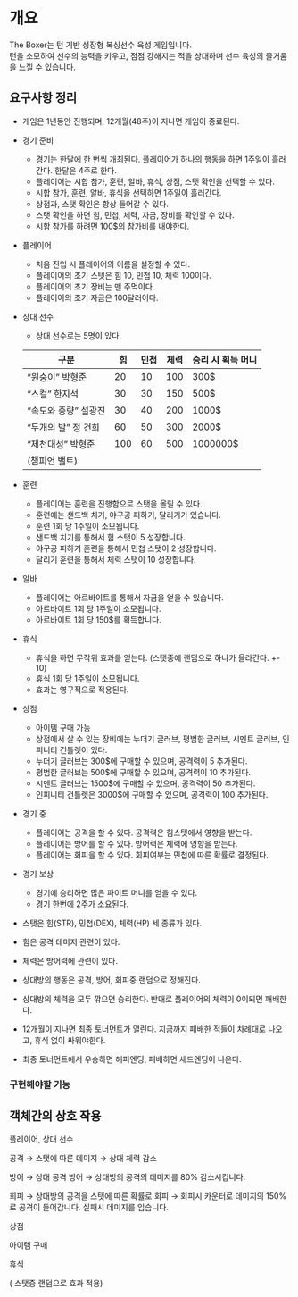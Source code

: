 # 개요

The Boxer는 턴 기반 성장형 복싱선수 육성 게임입니다. <br>
턴을 소모하여 선수의 능력을 키우고, 점점 강해지는 적을 상대하며 선수 육성의 즐거움을 느낄 수 있습니다.

## 요구사항 정리

- 게임은 1년동안 진행되며, 12개월(48주)이 지나면 게임이 종료된다.
- 경기 준비
    - 경기는 한달에 한 번씩 개최된다. 플레이어가 하나의 행동을 하면 1주일이 흘러간다. 한달은 4주로 한다.
    - 플레이어는 시합 참가, 훈련, 알바, 휴식, 상점, 스탯 확인을 선택할 수 있다.
    - 시합 참가, 훈련, 알바, 휴식을 선택하면 1주일이 흘러간다.
    - 상점과, 스탯 확인은 항상 들어갈 수 있다.
    - 스탯 확인을 하면 힘, 민첩, 체력, 자금, 장비를 확인할 수 있다.
    - 시함 참가를 하려면 100$의 참가비를 내야한다.

- 플레이어
    - 처음 진입 시 플레이어의 이름을 설정할 수 있다.
    - 플레이어의 초기 스텟은 힘 10, 민첩 10, 체력 100이다.
    - 플레이어의 초기 장비는 맨 주먹이다.
    - 플레이어의 초기 자금은 100달러이다.

- 상대 선수
    - 상대 선수로는 5명이 있다.
    
    | 구분 | 힘 | 민첩 | 체력 | 승리 시 획득 머니 |
    | --- | --- | --- | --- | --- |
    | “원숭이” 박형준 | 20 | 10 | 100 | 300$ |
    | “스컬” 한지석 | 30 | 30 | 150 | 500$ |
    | “속도와 중량” 설광진 | 30 | 40 | 200 | 1000$ |
    | “두개의 발” 정 건희 | 60 | 50 | 300 | 2000$ |
    | “제천대성” 박형준 | 100 | 60 | 500 | 1000000$
    (챔피언 밸트) |
- 훈련
    - 플레이어는 훈련을 진행함으로 스탯을 올릴 수 있다.
    - 훈련에는 샌드백 치기, 야구공 피하기, 달리기가 있습니다.
    - 훈련 1회 당 1주일이 소모됩니다.
    - 샌드백 치기를 통해서 힘 스탯이 5 성장합니다.
    - 야구공 피하기 훈련을 통해서 민첩 스탯이 2 성장합니다.
    - 달리기 훈련을 통해서 체력 스탯이 10 성장합니다.
    
- 알바
    - 플레이어는 아르바이트를 통해서 자금을 얻을 수 있습니다.
    - 아르바이트 1회 당 1주일이 소모됩니다.
    - 아르바이트 1회 당 150$를 획득합니다.

- 휴식
    - 휴식을 하면 무작위 효과를 얻는다. (스탯중에 랜덤으로 하나가 올라간다. +- 10)
    - 휴식 1회 당 1주일이 소모됩니다.
    - 효과는 영구적으로 적용된다.

- 상점
    - 아이템 구매 가능
    - 상점에서 살 수 있는 장비에는 누더기 글러브, 평범한 글러브, 시멘트 글러브, 인피니티 건틀렛이 있다.
    - 누더기 글러브는 300$에 구매할 수 있으며, 공격력이 5 추가된다.
    - 평범한 글러브는 500$에 구매할 수 있으며, 공격력이 10 추가된다.
    - 시멘트 글러브는 1500$에 구매할 수 있으며, 공격력이 50 추가된다.
    - 인피니티 건틀렛은 3000$에 구매할 수 있으며, 공격력이 100 추가된다.

- 경기 중
    - 플레이어는 공격을 할 수 있다. 공격력은 힘스탯에서 영향을 받는다.
    - 플레이어는 방어를 할 수 있다. 방어력은 체력에 영향을 받는다.
    - 플레이어는 회피을 할 수 있다. 회피여부는 민첩에 따른 확률로 결정된다.

- 경기 보상
    - 경기에 승리하면 많은 파이트 머니를 얻을 수 있다.
    - 경기 한번에 2주가 소요된다.

- 스탯은 힘(STR), 민첩(DEX), 체력(HP) 세 종류가 있다.
- 힘은 공격 데미지 관련이 있다.
- 체력은 방어력에 관련이 있다.

- 상대방의 행동은 공격, 방어, 회피중 랜덤으로 정해진다.
- 상대방의 체력을 모두 깎으면 승리한다. 반대로 플레이어의 체력이 0이되면 패배한다.
- 12개월이 지나면 최종 토너먼트가 열린다. 지금까지 패배한 적들이 차례대로 나오고, 휴식 없이 싸워야한다.
- 최종 토너먼트에서 우승하면 해피엔딩, 패배하면 새드엔딩이 나온다.

### 구현해야할 기능

## 객체간의 상호 작용

플레이어, 상대 선수

공격 → 스탯에 따른 데미지 → 상대 체력 감소

방어 → 상대 공격 방어 → 상대방의 공격의 데미지를 80% 감소시킵니다. 

회피 → 상대방의 공격을 스탯에 따른 확률로 회피 → 회피시 카운터로 데미지의 150%로 공격이 들어갑니다. 실패시 데미지를 입습니다.

상점

아이템 구매 

휴식

 ( 스탯중 랜덤으로 효과 적용)
